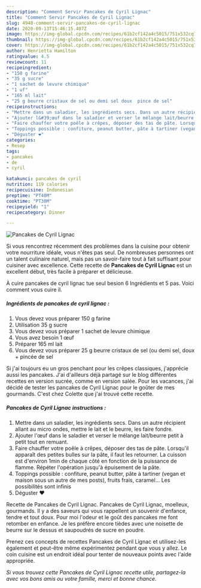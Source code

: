 ```yaml
---
description: "Comment Servir Pancakes de Cyril Lignac"
title: "Comment Servir Pancakes de Cyril Lignac"
slug: 4940-comment-servir-pancakes-de-cyril-lignac
date: 2020-09-13T15:46:15.407Z
image: https://img-global.cpcdn.com/recipes/61b2cf142a4c5015/751x532cq70/pancakes-de-cyril-lignac-photo-principale-de-la-recette.jpg
thumbnail: https://img-global.cpcdn.com/recipes/61b2cf142a4c5015/751x532cq70/pancakes-de-cyril-lignac-photo-principale-de-la-recette.jpg
cover: https://img-global.cpcdn.com/recipes/61b2cf142a4c5015/751x532cq70/pancakes-de-cyril-lignac-photo-principale-de-la-recette.jpg
author: Henrietta Hamilton
ratingvalue: 4.5
reviewcount: 11
recipeingredient:
- "150 g farine"
- "35 g sucre"
- "1 sachet de levure chimique"
- "1 uf"
- "165 ml lait"
- "25 g beurre cristaux de sel ou demi sel doux  pince de sel"
recipeinstructions:
- "Mettre dans un saladier, les ingrédients secs. Dans un autre récipient allant au micro ondes, mettre le lait et le beurre, les faire fondre."
- "Ajouter l&#39;œuf dans le saladier et verser le mélange lait/beurre petit à petit tout en remuant."
- "Faire chauffer votre poêle à crêpes, déposer des tas de pâte. Lorsqu&#39;il apparaît des petites bulles sur la pâte, il faut les retourner. La cuisson est d&#39;environ 1min de chaque côté en fonction de la puissance de flamme. Répéter l&#39;opération jusqu&#39;à épuisement de la pâte."
- "Toppings possible : confiture, peanut butter, pâte à tartiner (vegan et maison sous un autre de mes posts), fruits frais, caramel... Les possibilités sont infinis"
- "Déguster ❤️"
categories:
- Resep
tags:
- pancakes
- de
- cyril

katakunci: pancakes de cyril 
nutrition: 119 calories
recipecuisine: Indonesian
preptime: "PT40M"
cooktime: "PT30M"
recipeyield: "1"
recipecategory: Dinner

---
```



![Pancakes de Cyril Lignac](https://img-global.cpcdn.com/recipes/61b2cf142a4c5015/751x532cq70/pancakes-de-cyril-lignac-photo-principale-de-la-recette.jpg)

Si vous rencontrez récemment des problèmes dans la cuisine pour obtenir votre nourriture idéale, vous n'êtes pas seul. De nombreuses personnes ont un talent culinaire naturel, mais pas un savoir-faire tout à fait suffisant pour cuisiner avec excellence. Cette recette de <strong> Pancakes de Cyril Lignac </strong> est un excellent début, très facile à préparer et délicieuse.

<!--inarticleads1-->

À cuire pancakes de cyril lignac tue seul besion 6 Ingrédients et 5 pas. Voici comment vous cuire il.

##### Ingrédients de pancakes de cyril lignac :

1. Vous devez vous préparer 150 g farine
1. Utilisation 35 g sucre
1. Vous devez vous préparer 1 sachet de levure chimique
1. Vous avez besoin 1 œuf
1. Préparer 165 ml lait
1. Vous devez vous préparer 25 g beurre cristaux de sel (ou demi sel, doux + pincée de sel


Si j&#39;ai toujours eu un gros penchant pour les crêpes classiques, j&#39;apprécie aussi les pancakes. J&#39;ai d&#39;ailleurs déjà partagé sur le blog différentes recettes en version sucrée, comme en version salée. Pour les vacances, j&#39;ai décidé de tester les pancakes de Cyril Lignac pour le goûter de mes gourmands. C&#39;est chez Colette que j&#39;ai trouvé cette recette. 

<!--inarticleads2-->

##### Pancakes de Cyril Lignac instructions :

1. Mettre dans un saladier, les ingrédients secs. Dans un autre récipient allant au micro ondes, mettre le lait et le beurre, les faire fondre.
1. Ajouter l&#39;œuf dans le saladier et verser le mélange lait/beurre petit à petit tout en remuant.
1. Faire chauffer votre poêle à crêpes, déposer des tas de pâte. Lorsqu&#39;il apparaît des petites bulles sur la pâte, il faut les retourner. La cuisson est d&#39;environ 1min de chaque côté en fonction de la puissance de flamme. Répéter l&#39;opération jusqu&#39;à épuisement de la pâte.
1. Toppings possible : confiture, peanut butter, pâte à tartiner (vegan et maison sous un autre de mes posts), fruits frais, caramel... Les possibilités sont infinis
1. Déguster ❤️


Recette de Pancakes de Cyril Lignac. Pancakes de Cyril Lignac, moelleux, gourmands. Il y a des saveurs qui vous rappellent un souvenir d&#39;enfance, tendre et tout doux. Pour moi l&#39;odeur et le goût des pancakes me font retomber en enfance. Je les préfère encore tièdes avec une noisette de beurre sur le dessus et saupoudrés de sucre en poudre. 

<!--inarticleads1-->

<p>
Prenez ces concepts de recettes Pancakes de Cyril Lignac et utilisez-les également et peut-être même expérimentez pendant que vous y allez. Le coin cuisine est un endroit idéal pour tenter de nouveaux points avec l'aide appropriée.
</p>

<p>
<i>Si vous trouvez cette Pancakes de Cyril Lignac recette utile, partagez-la avec vos bons amis ou votre famille, merci et bonne chance.</i>
</p>
